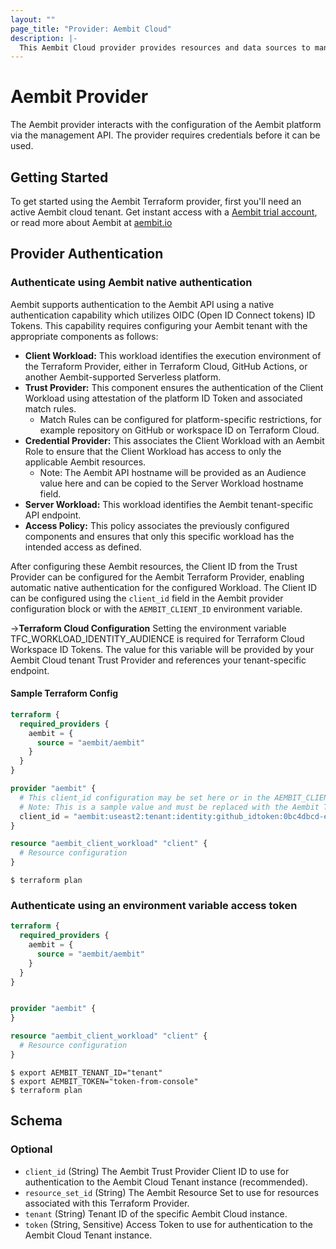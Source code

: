 ```yaml
---
layout: ""
page_title: "Provider: Aembit Cloud"
description: |-
  This Aembit Cloud provider provides resources and data sources to manage the Aembit platform as infrastructure-as-code, through the Aembit management API.
---
```


# Aembit Provider

The Aembit provider interacts with the configuration of the Aembit platform via the management API. The provider requires credentials before it can be used.

## Getting Started

To get started using the Aembit Terraform provider, first you'll need an active Aembit cloud tenant.  Get instant access with a [Aembit trial account](https://useast2.aembit.io/signup), or read more about Aembit at [aembit.io](https://aembit.io)

## Provider Authentication

### Authenticate using Aembit native authentication

Aembit supports authentication to the Aembit API using a native authentication capability which utilizes OIDC (Open ID Connect tokens) ID Tokens. This capability requires configuring your Aembit tenant with the appropriate components as follows:
* **Client Workload:** This workload identifies the execution environment of the Terraform Provider, either in Terraform Cloud, GitHub Actions, or another Aembit-supported Serverless platform.
* **Trust Provider:** This component ensures the authentication of the Client Workload using attestation of the platform ID Token and associated match rules.
  * Match Rules can be configured for platform-specific restrictions, for example repository on GitHub or workspace ID on Terraform Cloud.
* **Credential Provider:** This associates the Client Workload with an Aembit Role to ensure that the Client Workload has access to only the applicable Aembit resources.
  * Note: The Aembit API hostname will be provided as an Audience value here and can be copied to the Server Workload hostname field.
* **Server Workload:** This workload identifies the Aembit tenant-specific API endpoint.
* **Access Policy:** This policy associates the previously configured components and ensures that only this specific workload has the intended access as defined.

After configuring these Aembit resources, the Client ID from the Trust Provider can be configured for the Aembit Terraform Provider, enabling automatic native authentication for the configured Workload.
The Client ID can be configured using the `client_id` field in the Aembit provider configuration block or with the `AEMBIT_CLIENT_ID` environment variable.

->**Terraform Cloud Configuration**
Setting the environment variable TFC_WORKLOAD_IDENTITY_AUDIENCE is required for Terraform Cloud Workspace ID Tokens. The value for this variable will be provided by your Aembit Cloud tenant Trust Provider and references your tenant-specific endpoint.

#### Sample Terraform Config

```terraform
terraform {
  required_providers {
    aembit = {
      source = "aembit/aembit"
    }
  }
}

provider "aembit" {
  # This client_id configuration may be set here or in the AEMBIT_CLIENT_ID environment variable.
  # Note: This is a sample value and must be replaced with the Aembit Trust Provider generated value.
  client_id = "aembit:useast2:tenant:identity:github_idtoken:0bc4dbcd-e9c8-445b-ac90-28f47b8649cc"
}

resource "aembit_client_workload" "client" {
  # Resource configuration
}
```

```shell
$ terraform plan
```

### Authenticate using an environment variable access token

```terraform
terraform {
  required_providers {
    aembit = {
      source = "aembit/aembit"
    }
  }
}


provider "aembit" {
}

resource "aembit_client_workload" "client" {
  # Resource configuration
}
```

```shell
$ export AEMBIT_TENANT_ID="tenant"
$ export AEMBIT_TOKEN="token-from-console"
$ terraform plan
```

<!-- schema generated by tfplugindocs -->
## Schema

### Optional

- `client_id` (String) The Aembit Trust Provider Client ID to use for authentication to the Aembit Cloud Tenant instance (recommended).
- `resource_set_id` (String) The Aembit Resource Set to use for resources associated with this Terraform Provider.
- `tenant` (String) Tenant ID of the specific Aembit Cloud instance.
- `token` (String, Sensitive) Access Token to use for authentication to the Aembit Cloud Tenant instance.

